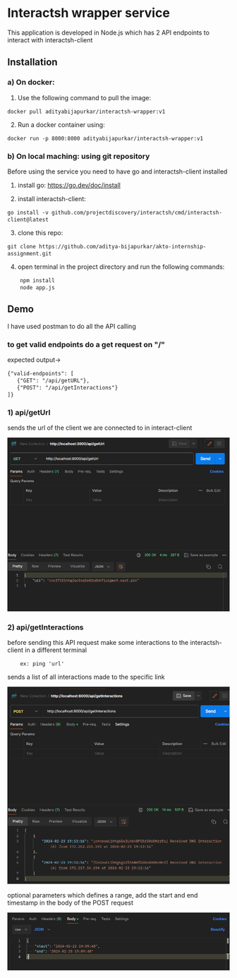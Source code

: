 # Interactsh wrapper service

This application is developed in Node.js which has 2 API endpoints to interact with interactsh-client

## Installation

### a) On docker:

1. Use the following command to pull the image:

```
docker pull adityabijapurkar/interactsh-wrapper:v1
```

2. Run a docker container using:

```
docker run -p 8000:8000 adityabijapurkar/interactsh-wrapper:v1
```

### b) On local maching: using git repository

Before using the service you need to have go and interactsh-client installed

1. install go: https://go.dev/doc/install

2. install interactsh-client:

```
go install -v github.com/projectdiscovery/interactsh/cmd/interactsh-client@latest
```

3. clone this repo:

```
git clone https://github.com/aditya-bijapurkar/akto-internship-assignment.git
```

4. open terminal in the project directory and run the following commands:

```
    npm install
    node app.js
```

## Demo

I have used postman to do all the API calling

### to get valid endpoints do a get request on "/"
expected output->
```
{"valid-endpoints": [
   {"GET": "/api/getURL"},
   {"POST": "/api/getInteractions"}
]}
```

### 1) api/getUrl

sends the url of the client we are connected to in interact-client

![getUrl](images/get.png)

### 2) api/getInteractions

before sending this API request make some interactions to the interactsh-client in a different terminal

```
    ex: ping 'url'
```

sends a list of all interactions made to the specific link

![getInteractions](images/post.png)

optional parameters which defines a range,
add the start and end timestamp in the body of the POST request

![body](images/body.png)
